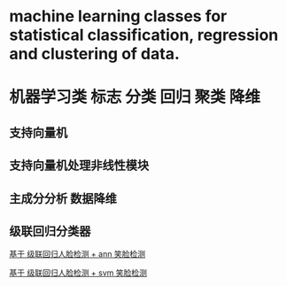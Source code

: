 # machine learning classes for statistical classification, regression and clustering of data.
# 机器学习类   标志 分类  回归 聚类 降维

## 支持向量机 


## 支持向量机处理非线性模块


## 主成分分析 数据降维


## 级联回归分类器
[基于 级联回归人脸检测 + ann 笑脸检测](https://github.com/Ewenwan/MVision/blob/master/opencv_app/Basic/machine_learning/smile_dec_svm.cpp)
   
[基于 级联回归人脸检测 + svm 笑脸检测]()
   
   
